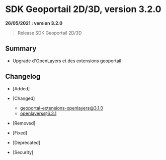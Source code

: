 # SDK Geoportail 2D/3D, version 3.2.0

**26/05/2021 : version 3.2.0**
> Release SDK Geoportail 2D/3D

## Summary

* Upgrade d'OpenLayers et des extensions geoportail
 
## Changelog

* [Added]

* [Changed]

    - geoportal-extensions-openlayers@3.1.0
    - openlayers@6.3.1

* [Removed]

* [Fixed]
  
* [Deprecated]

* [Security]
